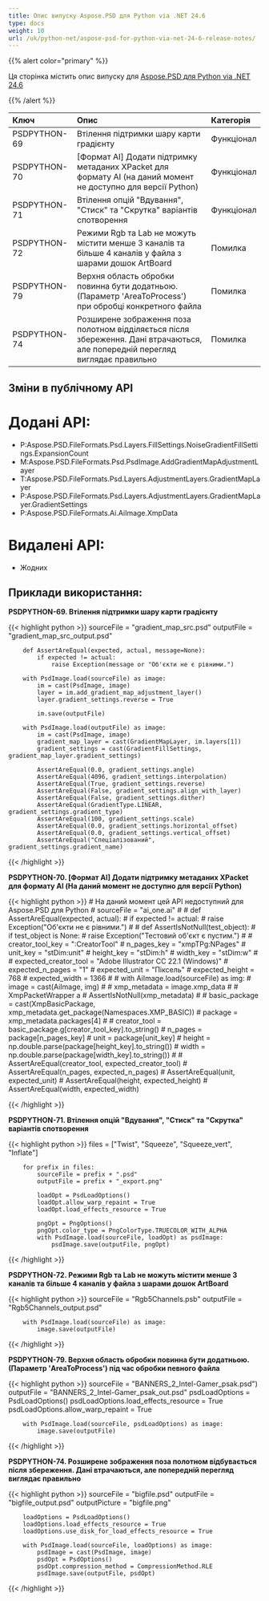 ```yaml
---
title: Опис випуску Aspose.PSD для Python via .NET 24.6
type: docs
weight: 10
url: /uk/python-net/aspose-psd-for-python-via-net-24-6-release-notes/
---
```


{{% alert color="primary" %}}

Ця сторінка містить опис випуску для [Aspose.PSD для Python via .NET 24.6](https://pypi.org/project/aspose-psd/)

{{% /alert %}}

| **Ключ**      | **Опис**                                                                                                       | **Категорія** |
|:-------------|:------------------------------------------------------------------------------------------------------------------|:-------------|
| PSDPYTHON-69 | Втілення підтримки шару карти градієнту                                                                           | Функціонал      |
| PSDPYTHON-70 | [Формат AI] Додати підтримку метаданих XPacket для формату AI (на даний момент не доступно для версії Python)        | Функціонал      |
| PSDPYTHON-71 | Втілення опцій "Вдування", "Стиск" та "Скрутка" варіантів спотворення                                  | Функціонал      |
| PSDPYTHON-72 | Режими Rgb та Lab не можуть містити менше 3 каналів та більше 4 каналів у файла з шарами дошок ArtBoard | Помилка          |
| PSDPYTHON-79 | Верхня область обробки повинна бути додатньою. (Параметр 'AreaToProcess') при обробці конкретного файла          | Помилка          |
| PSDPYTHON-74 | Розширене зображення поза полотном відділяється після збереження. Дані втрачаються, але попередній перегляд виглядає правильно                | Помилка          |

## **Зміни в публічному API**
# **Додані API:**
- P:Aspose.PSD.FileFormats.Psd.Layers.FillSettings.NoiseGradientFillSettings.ExpansionCount
- M:Aspose.PSD.FileFormats.Psd.PsdImage.AddGradientMapAdjustmentLayer
- T:Aspose.PSD.FileFormats.Psd.Layers.AdjustmentLayers.GradientMapLayer
- P:Aspose.PSD.FileFormats.Psd.Layers.AdjustmentLayers.GradientMapLayer.GradientSettings
- P:Aspose.PSD.FileFormats.Ai.AiImage.XmpData

# **Видалені API:**
- Жодних

## **Приклади використання:**

**PSDPYTHON-69. Втілення підтримки шару карти градієнту**

{{< highlight python >}}
        sourceFile = "gradient_map_src.psd"
        outputFile = "gradient_map_src_output.psd"
      
        def AssertAreEqual(expected, actual, message=None):
            if expected != actual:
                raise Exception(message or "Об'єкти не є рівними.")

        with PsdImage.load(sourceFile) as image:
            im = cast(PsdImage, image)
            layer = im.add_gradient_map_adjustment_layer()
            layer.gradient_settings.reverse = True

            im.save(outputFile)

        with PsdImage.load(outputFile) as image:
            im = cast(PsdImage, image)
            gradient_map_layer = cast(GradientMapLayer, im.layers[1])
            gradient_settings = cast(GradientFillSettings, gradient_map_layer.gradient_settings)

            AssertAreEqual(0.0, gradient_settings.angle)
            AssertAreEqual(4096, gradient_settings.interpolation)
            AssertAreEqual(True, gradient_settings.reverse)
            AssertAreEqual(False, gradient_settings.align_with_layer)
            AssertAreEqual(False, gradient_settings.dither)
            AssertAreEqual(GradientType.LINEAR, gradient_settings.gradient_type)
            AssertAreEqual(100, gradient_settings.scale)
            AssertAreEqual(0.0, gradient_settings.horizontal_offset)
            AssertAreEqual(0.0, gradient_settings.vertical_offset)
            AssertAreEqual("Спеціалізований", gradient_settings.gradient_name)
{{< /highlight >}}

**PSDPYTHON-70. [Формат AI] Додати підтримку метаданих XPacket для формату AI (На даний момент не доступно для версії Python)**

{{< highlight python >}}
    #     На даний момент цей API недоступний для Aspose.PSD для Python
    #     sourceFile = "ai_one.ai"
    #
    #     def AssertAreEqual(expected, actual):
    #         if expected != actual:
    #             raise Exception("Об'єкти не є рівними.")
    #
    #     def AssertIsNotNull(test_object):
    #         if test_object is None:
    #             raise Exception("Тестовий об'єкт є пустим.")
    #
    #     creator_tool_key = ":CreatorTool"
    #     n_pages_key = "xmpTPg:NPages"
    #     unit_key = "stDim:unit"
    #     height_key = "stDim:h"
    #     width_key = "stDim:w"
    #
    #     expected_creator_tool = "Adobe Illustrator CC 22.1 (Windows)"
    #     expected_n_pages = "1"
    #     expected_unit = "Піксель"
    #     expected_height = 768
    #     expected_width = 1366
    #
    #     with AiImage.load(sourceFile) as img:
    #         image = cast(AiImage, img)
    #
    #         xmp_metadata = image.xmp_data
    #        # XmpPacketWrapper a
    #         AssertIsNotNull(xmp_metadata)
    #
    #         basic_package = cast(XmpBasicPackage, xmp_metadata.get_package(Namespaces.XMP_BASIC))
    #         package = xmp_metadata.packages[4]
    #
    #         creator_tool = basic_package.g[creator_tool_key].to_string()
    #         n_pages = package[n_pages_key]
    #         unit = package[unit_key]
    #         height = np.double.parse(package[height_key].to_string())
    #         width = np.double.parse(package[width_key].to_string())
    #
    #         AssertAreEqual(creator_tool, expected_creator_tool)
    #         AssertAreEqual(n_pages, expected_n_pages)
    #         AssertAreEqual(unit, expected_unit)
    #         AssertAreEqual(height, expected_height)
    #         AssertAreEqual(width, expected_width)

{{< /highlight >}}

**PSDPYTHON-71. Втілення опцій "Вдування", "Стиск" та "Скрутка" варіантів спотворення**

{{< highlight python >}}
        files = ["Twist", "Squeeze", "Squeeze_vert", "Inflate"]

        for prefix in files:
            sourceFile = prefix + ".psd"
            outputFile = prefix + "_export.png"

            loadOpt = PsdLoadOptions()
            loadOpt.allow_warp_repaint = True
            loadOpt.load_effects_resource = True

            pngOpt = PngOptions()
            pngOpt.color_type = PngColorType.TRUECOLOR_WITH_ALPHA
            with PsdImage.load(sourceFile, loadOpt) as psdImage:
                psdImage.save(outputFile, pngOpt)
{{< /highlight >}}


**PSDPYTHON-72.  Режими Rgb та Lab не можуть містити менше 3 каналів та більше 4 каналів у файла з шарами дошок ArtBoard**

{{< highlight python >}}
        sourceFile = "Rgb5Channels.psb"
        outputFile = "Rgb5Channels_output.psd"

        with PsdImage.load(sourceFile) as image:
            image.save(outputFile)

{{< /highlight >}}

**PSDPYTHON-79. Верхня область обробки повинна бути додатньою. (Параметр 'AreaToProcess') під час обробки певного файла**

{{< highlight python >}}
        sourceFile = "BANNERS_2_Intel-Gamer_psak.psd")
        outputFile = "BANNERS_2_Intel-Gamer_psak_out.psd"
        psdLoadOptions = PsdLoadOptions()
        psdLoadOptions.load_effects_resource = True
        psdLoadOptions.allow_warp_repaint = True

        with PsdImage.load(sourceFile, psdLoadOptions) as image:
            image.save(outputFile)
{{< /highlight >}}

**PSDPYTHON-74. Розширене зображення поза полотном відбувається після збереження. Дані втрачаються, але попередній перегляд виглядає правильно**

{{< highlight python >}}
        sourceFile = "bigfile.psd"
        outputFile = "bigfile_output.psd"
        outputPicture = "bigfile.png"

        loadOptions = PsdLoadOptions()
        loadOptions.load_effects_resource = True
        loadOptions.use_disk_for_load_effects_resource = True

        with PsdImage.load(sourceFile, loadOptions) as image:
            psdImage = cast(PsdImage, image)
            psdOpt = PsdOptions()
            psdOpt.compression_method = CompressionMethod.RLE
            psdImage.save(outputFile, psdOpt)


{{< /highlight >}}
